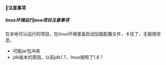 #### :snail:注意事项
##### linux环境运行java项目注意事项
  在本地可以运行的项目，在linux环境里面启动加载配置文件，卡住了，无报错信息，
  - 可能jar包冲突
  - jdk版本的原因，以前jdk1.7，linux按照了1.8？

